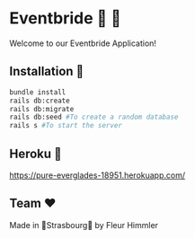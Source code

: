 # Eventbride :dancer:	:man_dancing:

Welcome to our Eventbride Application! 

## Installation :wrench:

```bash
bundle install
rails db:create
rails db:migrate
rails db:seed #To create a random database
rails s #To start the server
```
## Heroku :rocket:

https://pure-everglades-18951.herokuapp.com/

## Team  :heart:

Made in 🥨Strasbourg:beer: by Fleur Himmler
